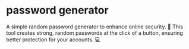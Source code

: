 # password generator
A simple random password generator to enhance online security. 🔐 This tool creates strong, random passwords at the click of a button, ensuring better protection for your accounts. 💻
